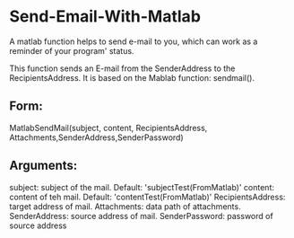 # Send-Email-With-Matlab
A matlab function helps to send e-mail to you, which can work as a reminder of your program' status.

This function sends an E-mail from the SenderAddress to the RecipientsAddress.
It is based on the Mablab function: sendmail().

## Form: 
MatlabSendMail(subject, content, RecipientsAddress, Attachments,SenderAddress,SenderPassword)
## Arguments:
  subject: subject of the mail. Default: 'subjectTest(FromMatlab)'
  content: content of teh mail. Default: 'contentTest(FromMatlab)'
  RecipientsAddress: target address of mail. 
  Attachments: data path of  attachments.
  SenderAddress: source address of mail.
  SenderPassword: password of source address
